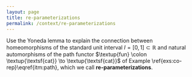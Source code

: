 ```yaml
---
layout: page
title: re-parameterizations
permalink: /context/re-parameterizations
---
```

Use the Yoneda lemma to explain the connection between homeomorphisms of the standard unit interval $I= [0,1] \subset \mathbb{R}$ and natural automorphisms of the path functor $\textup{fun} \colon \textup{\textsf{cat}} \to \textup{\textsf{cat}}$ of Example \ref{exs:co-rep}\eqref{itm:path}, which we call **re-parameterizations**.
